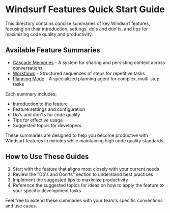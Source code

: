 # Windsurf Features Quick Start Guide

This directory contains concise summaries of key Windsurf features, focusing on their introduction, settings, do's and don'ts, and tips for maximizing code quality and productivity.

## Available Feature Summaries

- [Cascade Memories](./cascade-memories.md) - A system for sharing and persisting context across conversations
- [Workflows](./workflows.md) - Structured sequences of steps for repetitive tasks
- [Planning Mode](./planning-mode.md) - A specialized planning agent for complex, multi-step tasks

Each summary includes:
- Introduction to the feature
- Feature settings and configuration
- Do's and don'ts for code quality
- Tips for effective usage
- Suggested topics for developers

These summaries are designed to help you become productive with Windsurf features in minutes while maintaining high code quality standards.

## How to Use These Guides

1. Start with the feature that aligns most closely with your current needs
2. Review the "Do's and Don'ts" section to understand best practices
3. Implement the suggested tips to maximize productivity
4. Reference the suggested topics for ideas on how to apply the feature to your specific development tasks

Feel free to extend these summaries with your team's specific conventions and use cases.
